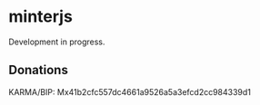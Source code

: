 # minterjs

Development in progress.

## Donations

KARMA/BIP: Mx41b2cfc557dc4661a9526a5a3efcd2cc984339d1
